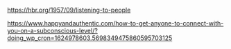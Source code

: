 https://hbr.org/1957/09/listening-to-people


https://www.happyandauthentic.com/how-to-get-anyone-to-connect-with-you-on-a-subconscious-level/?doing_wp_cron=1624978603.5698349475860595703125